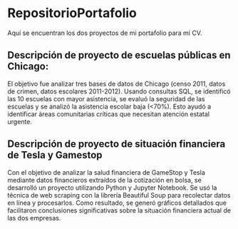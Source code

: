 # RepositorioPortafolio
Aquí se encuentran los dos proyectos de mi portafolio para mi CV.

## Descripción de proyecto de escuelas públicas en Chicago:
El objetivo fue analizar tres bases de datos de Chicago (censo 2011, datos de crimen, datos escolares 2011-2012). Usando consultas SQL, se identificó las 10 escuelas con mayor asistencia, se evaluó la seguridad de las escuelas y se analizó la asistencia escolar baja (<70%). Esto ayudó a identificar áreas comunitarias críticas que necesitan atención estatal urgente.

## Descripción de proyecto de situación financiera de Tesla y Gamestop
Con el objetivo de analizar la salud financiera de GameStop y Tesla mediante datos financieros extraídos de la cotización en bolsa, se desarrolló un proyecto utilizando Python y Jupyter Notebook. Se usó la técnica de web scraping con la librería Beautiful Soup para recolectar datos en línea y procesarlos. Como resultado, se generó gráficos detallados que facilitaron conclusiones significativas sobre la situación financiera actual de las dos empresas. 

